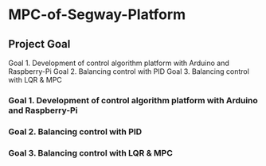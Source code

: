 # MPC-of-Segway-Platform

## Project Goal
Goal 1. Development of control algorithm platform with Arduino and Raspberry-Pi
Goal 2. Balancing control with PID
Goal 3. Balancing control with LQR & MPC


### Goal 1. Development of control algorithm platform with Arduino and Raspberry-Pi
### Goal 2. Balancing control with PID
### Goal 3. Balancing control with LQR & MPC
